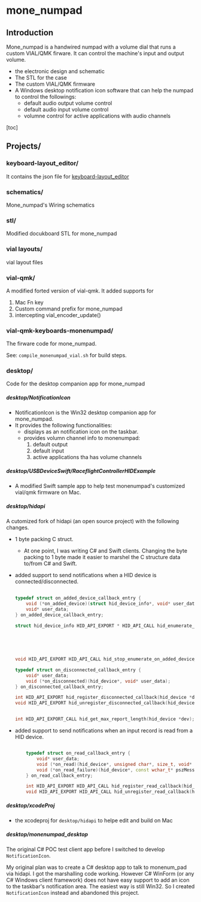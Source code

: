 # mone_numpad

## Introduction
Mone_numpad is a handwired numpad with a volume dial that runs a custom VIAL/QMK firware. It can control the machine's input and output volume.

* the electronic design and schematic 
* The STL for the case
* The custom VIAL/QMK firmware
* A Windows desktop notification icon software that can help the numpad to control the followings:
    * default audio output volume control
    * default audio input volume control
    * volumne control for active applications with audio channels

[toc]

## Projects/

### keyboard-layout_editor/

It contains the json file for [keyboard-layout_editor](http://www.keyboard-layout-editor.com)

### schematics/

Mone_numpad's Wiring schematics

### stl/

Modified docukboard STL for mone_numpad

### vial layouts/

vial layout files

### vial-qmk/

A modified forted version of vial-qmk. It added supports for

1. Mac Fn key
2. Custom command prefix for mone_numpad
3. intercepting vial_encoder_update()


### vial-qmk-keyboards-monenumpad/

The firware code for mone_numpad.

See: `compile_monenumpad_vial.sh` for build steps.


### desktop/

Code for the desktop companion app for mone_numpad

#####  desktop/NotificationIcon

* NotificationIcon is the Win32 desktop companion app for mone_numpad.
* It provides the following functionalities:
	* displays as an notification icon on the taskbar.
	* provides volumn channel info to monenumpad:
 		1. default output
   		2. default input
   		3. active applications tha has volume channels

##### desktop/USBDeviceSwift/RaceflightControllerHIDExample
* A modified Swift sample app to help test monenumpad's customized vial/qmk firmware on Mac.

##### desktop/hidapi

A cutomized fork of hidapi (an open source project) with the following changes.

* 1 byte packing C struct. 
	* At one point, I was writing C# and Swift clients.  Changing the byte packing to 1 byte made it easier to marshel the C structure data to/from C# and Swift.

* added support to send notifications when a HID device is connected/disconnected.

	```C++
		
	typedef struct on_added_device_callback_entry {
		void (*on_added_device)(struct hid_device_info*, void* user_data);
		void* user_data;
	} on_added_device_callback_entry;

	struct hid_device_info HID_API_EXPORT * HID_API_CALL hid_enumerate_ex(
																		unsigned short vendor_id,
																		unsigned short product_id,
																		unsigned short usage_page,
																		unsigned short usage,
																		on_added_device_callback_entry on_added_device_callback);
	void HID_API_EXPORT HID_API_CALL hid_stop_enumerate_on_added_device_callback();

	typedef struct on_disconnected_callback_entry {
		void* user_data;
		void (*on_disconnected)(hid_device*, void* user_data);
	} on_disconnected_callback_entry;

	int HID_API_EXPORT hid_register_disconnected_callback(hid_device *dev, on_disconnected_callback_entry on_disconnected);
	void HID_API_EXPORT hid_unregister_disconnected_callback(hid_device *dev);


	int HID_API_EXPORT_CALL hid_get_max_report_length(hid_device *dev);

	```

* added support to send notifications when an input record is read from a HID device.
	```C++

		typedef struct on_read_callback_entry {
			void* user_data;
			void (*on_read)(hid_device*, unsigned char*, size_t, void* user_data);
			void (*on_read_failure)(hid_device*, const wchar_t* pszMessage, void* user_data);
		} on_read_callback_entry;

        int HID_API_EXPORT HID_API_CALL hid_register_read_callback(hid_device *dev, on_read_callback_entry on_read);
        void HID_API_EXPORT HID_API_CALL hid_unregister_read_callback(hid_device *dev);

	```
##### desktop/xcodeProj
* the xcodeproj for `desktop/hidapi` to helpe edit and build on Mac

##### desktop/monenumpad_desktop

The original C# POC test client app before I switched to develop `NotificationIcon`.  

My original plan was to create a C# desktop app to talk to monenum_pad via hidapi. I got the marshalling code working. However C# WinForm (or any C# Windows client framework) does not have easy support to add an icon to the taskbar's notification area.  The easiest way is still Win32. So I created `NotificationIcon` instead and abandoned this project.



	
